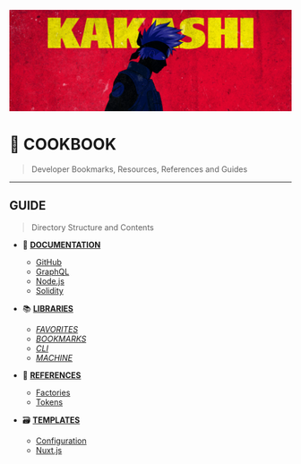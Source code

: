 ![0xKakashi](./banner.png)

# 📔 COOKBOOK

> Developer Bookmarks, Resources, References and Guides

---

## GUIDE

> Directory Structure and Contents

* 📄 [__DOCUMENTATION__](./doc/README.md)
  * [GitHub](./doc/github.md)
  * [GraphQL](./doc/graphql.md)
  * [Node.js](./doc/nodejs.md)
  * [Solidity](./doc/solidity.md)

* 📚 [__LIBRARIES__](./lib/README.md)
  * [_FAVORITES_](./FAVORITES.md)
  * [_BOOKMARKS_](./BOOKMARKS.md)
  * [_CLI_](./CLI.md)
  * [_MACHINE_](./MACHINE.md)

* 📑 [__REFERENCES__](./ref/README.md)
  * [Factories](./ref/factories.json)
  * [Tokens](./ref/tokens.json)

* 🗃  [__TEMPLATES__](./tmp/README.md)
  * [Configuration](./tmp/configuration.md)
  * [Nuxt.js](./tmp/nuxtjs.md)
